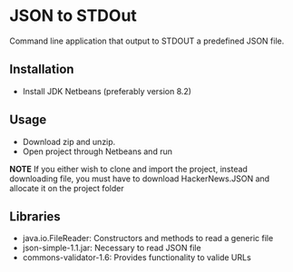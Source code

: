 # JSON to STDOut

Command line application that output to STDOUT a predefined JSON file.

## Installation

- Install JDK Netbeans (preferably version 8.2)

## Usage

- Download zip and unzip.
- Open project through Netbeans and run

**NOTE** If you either wish to clone and import the project, instead downloading file, you must have to download HackerNews.JSON and allocate it on the project folder


## Libraries
- java.io.FileReader: Constructors and methods to read a generic file
- json-simple-1.1.jar: Necessary to read JSON file
- commons-validator-1.6: Provides functionality to valide URLs
